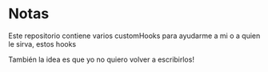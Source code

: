 # Notas

Este repositorio contiene varios customHooks para ayudarme a mi o a quien le sirva, estos hooks

También la idea es que yo no quiero volver a escribirlos!